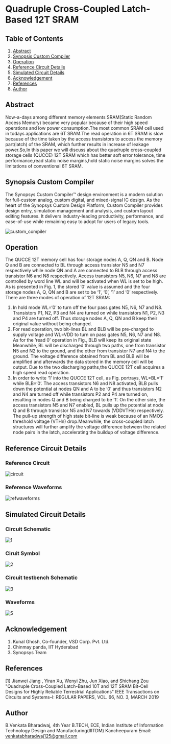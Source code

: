 # Quadruple Cross-Coupled Latch-Based 12T SRAM
## Table of Contents 
1. [Abstract](#Introduction) 
2. [Synopsis Custom Compiler](#Synopsis-Custom-Compiler)
3. [Operation](#Operation)
4. [Reference Circuit Details](#Reference-Circuit-Details)
5. [Simulated Circuit Details](#Simulated-Circuit-Details)
6. [Acknowledgement](#Acknowledgement)
7. [References](#References)
8. [Author](#Author)
## Abstract 
Now-a-days among different memory elements SRAM(Static Random Access Memory) became very popular because of their high speed operations and low power consumption.The most common SRAM cell used in todays applications are 6T SRAM.The read operation in 6T SRAM is slow because of the time taken by the access transistors to access the memory part(latch) of the SRAM, which further results in increase of leakage power.So,In this paper we will discuss about the quadruple cross-coupled storage cells (QUCCE) 12T SRAM which has better soft error tolerance, time performance,read static noise margins,hold static noise margins solves the limitations of conventional 6T SRAM.
## Synopsis Custom Compiler 
The Synopsys Custom Compiler™ design environment is a modern solution for full-custom analog, custom digital, and mixed-signal IC design. As the heart of the Synopsys Custom Design Platform, Custom Compiler provides design entry, simulation management and analysis, and custom layout editing features. It delivers industry-leading productivity, performance, and ease-of-use while remaining easy to adopt for users of legacy tools.

![custom_compiler](https://user-images.githubusercontent.com/100586116/156113543-8e429db2-809c-4439-8a1c-53f9264caeca.png)
## Operation 
The QUCCE 12T memory cell has four storage nodes A, Q, QN and B. Node Q and B are connected to BL through access transistor N5 and N7 respectively while node QN and A are connected to BLB through access transistor N6 and N8 respectively. Access transistors N5, N6, N7 and N8 are controlled by word line WL and will be activated when WL is set to be high. As is presented in Fig. 1, the stored ‘0’ value is assumed and the four storage nodes A, Q, QN and B are set to be ‘1’, ‘0’, ‘1’ and ‘0’ respectively. There are three modes of operation of 12T SRAM:
1. In hold mode WL=‘0’ to turn off the four pass gates N5, N6, N7 and N8. Transistors P1, N2, P3 and N4 are turned on while transistors N1, P2, N3 and P4 are turned off. Thus storage nodes A, Q, QN and B keep their original value without being changed.
2. For read operation, two bit-lines BL and BLB will be pre-charged to supply voltage and WL=VDD to turn on pass gates N5, N6, N7 and N8. As for the ‘read 0’ operation in
Fig., BLB will keep its original state Meanwhile, BL will be discharged through two paths, one from transistor N5 and N2 to the ground, and the other from transistor N7 and N4 to the ground. The voltage difference obtained from BL and BLB will be amplified and afterwards the data stored in the memory cell will be output. Due to the two discharging paths,the QUCCE 12T cell acquires a high speed read operation.
3. In order to write ‘1’ into the QUCCE 12T cell, as Fig. portrays, WL=BL=‘1’ while BLB=‘0’. The access transistors N6 and N8 activated, BLB pulls down the potential at nodes
QN and A to be ‘0’ and thus transistors N2 and N4 are turned off while transistors P2 and P4 are turned on, resulting in nodes Q and B being charged to be ‘1’. On the other side, the access transistors N5 and N7 enabled, BL pulls up the potential at node Q and B through transistor N5 and N7 towards (VDDVTHn) respectively. The pull-up strength of high state bit-line is weak because of an NMOS threshold voltage (VTHn) drop.Meanwhile, the cross-coupled latch structures will further amplify the voltage difference between the related node pairs in the latch, accelerating the buildup of voltage difference.
## Reference Circuit Details 
### Reference Circuit 
![circuit](https://user-images.githubusercontent.com/100586116/156113502-fd0c8583-4b9e-43d4-959c-5b694fa1b4df.PNG)
### Reference Waveforms
![refwaveforms](https://user-images.githubusercontent.com/100586116/156113559-19ffc695-f0c5-44e0-9882-3f918ed49a2b.PNG)
## Simulated Circuit Details 
### Circuit Schematic 
![1](https://user-images.githubusercontent.com/100586116/156121649-32b9f78e-4bad-4537-8d81-18224b1cbefd.PNG)
### Ciruit Symbol 
![2](https://user-images.githubusercontent.com/100586116/156121664-7988f665-3cba-445a-9e54-e9a5c176e93b.PNG)
### Circuit testbench Schematic 
![3](https://user-images.githubusercontent.com/100586116/156121666-da6c7fc7-7381-4031-a31c-6c5589a76c32.PNG)
### Waveforms 
![5](https://user-images.githubusercontent.com/100586116/156127927-f1914f6e-2afa-49fc-bb7c-a1ff5de14072.PNG)
## Acknowledgement 
1. Kunal Ghosh, Co-founder, VSD Corp. Pvt. Ltd.
2. Chinmay panda, IIT Hyderabad
3. Synopsys Team 
## References 
[1] Jianwei Jiang , Yiran Xu, Wenyi Zhu, Jun Xiao, and Shichang Zou "Quadruple Cross-Coupled Latch-Based 10T and 12T SRAM Bit-Cell Designs for Highly Reliable Terrestrial Applications"
IEEE Transactions on Circuits and Systems–I: REGULAR PAPERS,
VOL. 66, NO. 3, MARCH 2019
## Author 
B.Venkata Bharadwaj, 4th Year B.TECH, ECE, Indian Institute of Information Technology Design and Manufacturing(IIITDM) Kancheepuram
Email: venkatabharadwaj125@gmail.com
